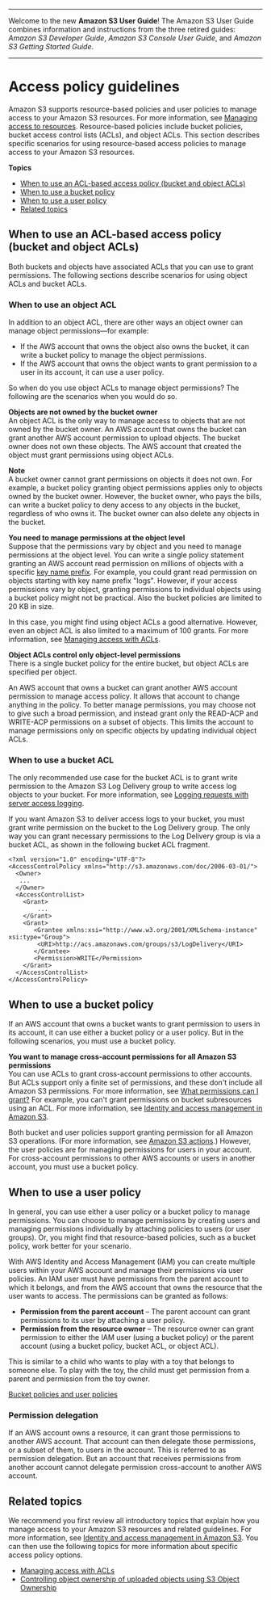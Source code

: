 --------

Welcome to the new **Amazon S3 User Guide**\! The Amazon S3 User Guide combines information and instructions from the three retired guides: *Amazon S3 Developer Guide*, *Amazon S3 Console User Guide*, and *Amazon S3 Getting Started Guide*\.

--------

# Access policy guidelines<a name="access-policy-alternatives-guidelines"></a>

Amazon S3 supports resource\-based policies and user policies to manage access to your Amazon S3 resources\. For more information, see [Managing access to resources](access-control-overview.md#access-control-resources-manage-permissions-basics)\. Resource\-based policies include bucket policies, bucket access control lists \(ACLs\), and object ACLs\. This section describes specific scenarios for using resource\-based access policies to manage access to your Amazon S3 resources\. 

**Topics**
+ [When to use an ACL\-based access policy \(bucket and object ACLs\)](#when-to-use-acl)
+ [When to use a bucket policy](#when-to-use-bucket-policy)
+ [When to use a user policy](#when-to-use-user-policy)
+ [Related topics](#access-control-guidelines-related-topics)

## When to use an ACL\-based access policy \(bucket and object ACLs\)<a name="when-to-use-acl"></a>

Both buckets and objects have associated ACLs that you can use to grant permissions\. The following sections describe scenarios for using object ACLs and bucket ACLs\.

### When to use an object ACL<a name="when-to-use-object-acl"></a>

In addition to an object ACL, there are other ways an object owner can manage object permissions—for example:
+ If the AWS account that owns the object also owns the bucket, it can write a bucket policy to manage the object permissions\.
+ If the AWS account that owns the object wants to grant permission to a user in its account, it can use a user policy\.

So when do you use object ACLs to manage object permissions? The following are the scenarios when you would do so\.

**Objects are not owned by the bucket owner**  
An object ACL is the only way to manage access to objects that are not owned by the bucket owner\. An AWS account that owns the bucket can grant another AWS account permission to upload objects\. The bucket owner does not own these objects\. The AWS account that created the object must grant permissions using object ACLs\.

**Note**  
A bucket owner cannot grant permissions on objects it does not own\. For example, a bucket policy granting object permissions applies only to objects owned by the bucket owner\. However, the bucket owner, who pays the bills, can write a bucket policy to deny access to any objects in the bucket, regardless of who owns it\. The bucket owner can also delete any objects in the bucket\. 

**You need to manage permissions at the object level**  
Suppose that the permissions vary by object and you need to manage permissions at the object level\. You can write a single policy statement granting an AWS account read permission on millions of objects with a specific [key name prefix](https://docs.aws.amazon.com/general/latest/gr/glos-chap.html#keyprefix)\. For example, you could grant read permission on objects starting with key name prefix "logs"\. However, if your access permissions vary by object, granting permissions to individual objects using a bucket policy might not be practical\. Also the bucket policies are limited to 20 KB in size\.

In this case, you might find using object ACLs a good alternative\. However, even an object ACL is also limited to a maximum of 100 grants\. For more information, see [Managing access with ACLs](acl-overview.md)\.

**Object ACLs control only object\-level permissions**  
 There is a single bucket policy for the entire bucket, but object ACLs are specified per object\.

An AWS account that owns a bucket can grant another AWS account permission to manage access policy\. It allows that account to change anything in the policy\. To better manage permissions, you may choose not to give such a broad permission, and instead grant only the READ\-ACP and WRITE\-ACP permissions on a subset of objects\. This limits the account to manage permissions only on specific objects by updating individual object ACLs\.

### When to use a bucket ACL<a name="when-to-use-bucket-acl"></a>

The only recommended use case for the bucket ACL is to grant write permission to the Amazon S3 Log Delivery group to write access log objects to your bucket\. For more information, see [Logging requests with server access logging](ServerLogs.md)\. 

If you want Amazon S3 to deliver access logs to your bucket, you must grant write permission on the bucket to the Log Delivery group\. The only way you can grant necessary permissions to the Log Delivery group is via a bucket ACL, as shown in the following bucket ACL fragment\.

```
<?xml version="1.0" encoding="UTF-8"?>
<AccessControlPolicy xmlns="http://s3.amazonaws.com/doc/2006-03-01/">
  <Owner>
   ...
  </Owner>
  <AccessControlList>
    <Grant>
        ...
    </Grant>  
    <Grant>
       <Grantee xmlns:xsi="http://www.w3.org/2001/XMLSchema-instance" xsi:type="Group">
        <URI>http://acs.amazonaws.com/groups/s3/LogDelivery</URI>
       </Grantee>
       <Permission>WRITE</Permission>
    </Grant>  
  </AccessControlList>
</AccessControlPolicy>
```

## When to use a bucket policy<a name="when-to-use-bucket-policy"></a>

If an AWS account that owns a bucket wants to grant permission to users in its account, it can use either a bucket policy or a user policy\. But in the following scenarios, you must use a bucket policy\.

**You want to manage cross\-account permissions for all Amazon S3 permissions**  
 You can use ACLs to grant cross\-account permissions to other accounts\. But ACLs support only a finite set of permissions, and these don't include all Amazon S3 permissions\. For more information, see [What permissions can I grant?](acl_overview.md#permissions) For example, you can't grant permissions on bucket subresources using an ACL\. For more information, see [Identity and access management in Amazon S3](s3-access-control.md)\.

Both bucket and user policies support granting permission for all Amazon S3 operations\. \(For more information, see [Amazon S3 actions](using-with-s3-actions.md)\.\) However, the user policies are for managing permissions for users in your account\. For cross\-account permissions to other AWS accounts or users in another account, you must use a bucket policy\.

## When to use a user policy<a name="when-to-use-user-policy"></a>

In general, you can use either a user policy or a bucket policy to manage permissions\. You can choose to manage permissions by creating users and managing permissions individually by attaching policies to users \(or user groups\)\. Or, you might find that resource\-based policies, such as a bucket policy, work better for your scenario\.

With AWS Identity and Access Management \(IAM\) you can create multiple users within your AWS account and manage their permissions via user policies\. An IAM user must have permissions from the parent account to which it belongs, and from the AWS account that owns the resource that the user wants to access\. The permissions can be granted as follows:
+ **Permission from the parent account** – The parent account can grant permissions to its user by attaching a user policy\.
+ **Permission from the resource owner** – The resource owner can grant permission to either the IAM user \(using a bucket policy\) or the parent account \(using a bucket policy, bucket ACL, or object ACL\)\.

This is similar to a child who wants to play with a toy that belongs to someone else\. To play with the toy, the child must get permission from a parent and permission from the toy owner\.

[Bucket policies and user policies](using-iam-policies.md)

### Permission delegation<a name="permission-delegation"></a>

If an AWS account owns a resource, it can grant those permissions to another AWS account\. That account can then delegate those permissions, or a subset of them, to users in the account\. This is referred to as permission delegation\. But an account that receives permissions from another account cannot delegate permission cross\-account to another AWS account\. 

## Related topics<a name="access-control-guidelines-related-topics"></a>

We recommend you first review all introductory topics that explain how you manage access to your Amazon S3 resources and related guidelines\. For more information, see [Identity and access management in Amazon S3](s3-access-control.md)\. You can then use the following topics for more information about specific access policy options\. 
+ [Managing access with ACLs](acl-overview.md)
+ [Controlling object ownership of uploaded objects using S3 Object Ownership](about-object-ownership.md)